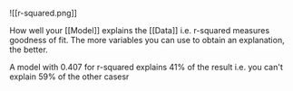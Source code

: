 ![[r-squared.png]]

How well your [[Model]] explains the [[Data]] i.e. r-squared measures goodness of fit. The more variables you can use to obtain an explanation, the better.

A model with 0.407 for r-squared explains 41% of the result i.e. you can't explain 59% of the other casesr